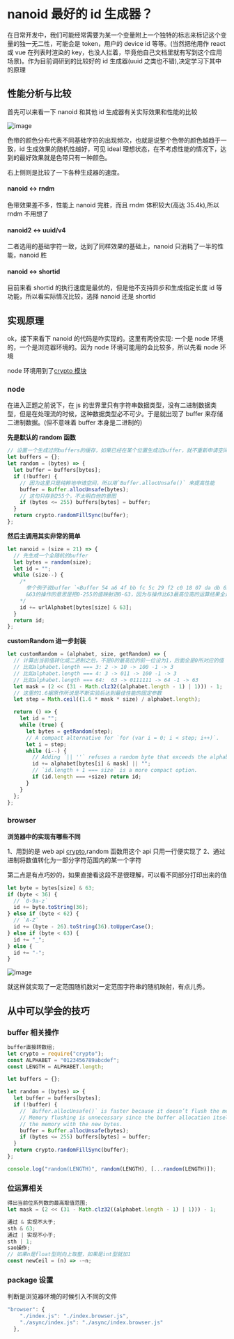 # nanoid 最好的 id 生成器？

在日常开发中，我们可能经常需要为某一个变量附上一个独特的标志来标记这个变量的独一无二性，可能会是 token，用户的 device id 等等。(当然把他用作 react 或 vue 在列表时渲染的 key，也没人拦着，毕竟他自己文档里就有写到这个应用场景)。作为目前调研到的比较好的 id 生成器(uuid 之类也不错),决定学习下其中的原理

## 性能分析与比较

首先可以来看一下 nanoid 和其他 id 生成器有关实际效果和性能的比较

![image](https://user-images.githubusercontent.com/20417123/80935751-afdf1b80-8e00-11ea-825a-f27b1455441b.png)


色带的颜色分布代表不同基础字符的出现频次，也就是说整个色带的颜色越趋于一致，id 生成效果的随机性越好，可见 ideal 理想状态，在不考虑性能的情况下，达到的最好效果就是色带只有一种颜色。

右上侧则是比较了一下各种生成器的速度。

#### nanoid <-> rndm

色带效果差不多，性能上 nanoid 完胜，而且 rndm 体积较大(高达 35.4k),所以 rndm 不用想了

#### nanoid2 <-> uuid/v4

二者选用的基础字符一致，达到了同样效果的基础上，nanoid 只消耗了一半的性能，nanoid 胜

#### nanoid <-> shortid

目前来看 shortid 的执行速度是最优的，但是他不支持异步和生成指定长度 id 等功能，所以看实际情况比较，选择 nanoid 还是 shortid

## 实现原理

ok，接下来看下 nanoid 的代码是咋实现的。这里有两份实现: 一个是 node 环境的，一个是浏览器环境的。因为 node 环境可能用的会比较多，所以先看 node 环境

node 环境用到了[crypto 模块](https://www.liaoxuefeng.com/wiki/1022910821149312/1023025778520640)

### node

在进入正题之前说下，在 js 的世界里只有字符串数据类型，没有二进制数据类型，但是在处理流的时候，这种数据类型必不可少。于是就出现了 buffer 来存储二进制数据。(但不意味着 buffer 本身是二进制的)

**先是默认的 random 函数**

```js
// 设置一个生成过的buffers的缓存，如果已经在某个位置生成过buffer，就不重新申请空间而是直接刷新内容
let buffers = {};
let random = (bytes) => {
  let buffer = buffers[bytes];
  if (!buffer) {
    // 因为这里只是纯粹地申请空间，所以用`Buffer.allocUnsafe()` 来提高性能
    buffer = Buffer.allocUnsafe(bytes);
    // 这句只存到255个，不太明白他的意图
    if (bytes <= 255) buffers[bytes] = buffer;
  }
  return crypto.randomFillSync(buffer);
};
```

**然后主调用其实非常的简单**

```js
let nanoid = (size = 21) => {
  // 先生成一个全随机的buffer
  let bytes = random(size);
  let id = "";
  while (size--) {
    /*
      举个例子说buffer `<Buffer 54 a6 4f bb fc 5c 29 f2 c0 18 07 da db 62 4a 24>`每个值的范围都是0-255.
      &63的操作的意思是把0-255的值映射进0-63，因为与操作比63最高位高的运算结果全是0，比最高位低的运算结果最高只为1，但往往不能把0-63每个值都映射到(也没必要).
    */
    id += urlAlphabet[bytes[size] & 63];
  }
  return id;
};
```

**customRandom 进一步封装**

```js
let customRandom = (alphabet, size, getRandom) => {
  // 计算出当前值转化成二进制之后，不是0的最高位的前一位设为1，后面全是0所对应的值 - 1的值
  // 比如alphabet.length === 3: 2 -> 10 -> 100 -1 -> 3
  // 比如alphabet.length === 4: 3 -> 011 -> 100 -1 -> 3
  // 比如alphabet.length === 64:  63 -> 0111111 -> 64 -1 -> 63
  let mask = (2 << (31 - Math.clz32((alphabet.length - 1) | 1))) - 1;
  // 这里的1.6据原作所说是不断实验后达到最佳性能的固定参数
  let step = Math.ceil((1.6 * mask * size) / alphabet.length);

  return () => {
    let id = "";
    while (true) {
      let bytes = getRandom(step);
      // A compact alternative for `for (var i = 0; i < step; i++)`.
      let i = step;
      while (i--) {
        // Adding `|| ''` refuses a random byte that exceeds the alphabet size.
        id += alphabet[bytes[i] & mask] || "";
        // `id.length + 1 === size` is a more compact option.
        if (id.length === +size) return id;
      }
    }
  };
};
```

### browser

**浏览器中的实现有哪些不同**

1、用到的是 web api [crypto](https://developer.mozilla.org/zh-CN/docs/Web/API/Window/crypto),random 函数用这个 api 只用一行便实现了
2、通过进制将数值转化为一部分字符范围内的某一个字符

第二点是有点巧妙的，如果直接看这段不是很理解，可以看不同部分打印出来的值

```js
let byte = bytes[size] & 63;
if (byte < 36) {
  // `0-9a-z`
  id += byte.toString(36);
} else if (byte < 62) {
  // `A-Z`
  id += (byte - 26).toString(36).toUpperCase();
} else if (byte < 63) {
  id += "_";
} else {
  id += "-";
}
```

![image](https://user-images.githubusercontent.com/20417123/80935763-ba99b080-8e00-11ea-88ca-82138991db77.png)


就这样就实现了一定范围随机数对一定范围字符串的随机映射，有点儿秀。

## 从中可以学会的技巧

### buffer 相关操作

```js
buffer直接转数组;
let crypto = require("crypto");
const ALPHABET = "0123456789abcdef";
const LENGTH = ALPHABET.length;

let buffers = {};

let random = (bytes) => {
  let buffer = buffers[bytes];
  if (!buffer) {
    // `Buffer.allocUnsafe()` is faster because it doesn’t flush the memory.
    // Memory flushing is unnecessary since the buffer allocation itself resets
    // the memory with the new bytes.
    buffer = Buffer.allocUnsafe(bytes);
    if (bytes <= 255) buffers[bytes] = buffer;
  }
  return crypto.randomFillSync(buffer);
};

console.log("random(LENGTH)", random(LENGTH), [...random(LENGTH)]);
```

### 位运算相关

```js
得出当前位系列数的最高取值范围;
let mask = (2 << (31 - Math.clz32((alphabet.length - 1) | 1))) - 1;
```

```js
通过 & 实现不大于;
sth & 63;
通过 | 实现不小于;
sth | 1;
sao操作;
// 如果n是float型则向上取整，如果是int型就加1
const newCeil = (n) => -~n;
```

### package 设置

判断是浏览器环境的时候引入不同的文件

```js
"browser": {
    "./index.js": "./index.browser.js",
    "./async/index.js": "./async/index.browser.js"
  },
```

